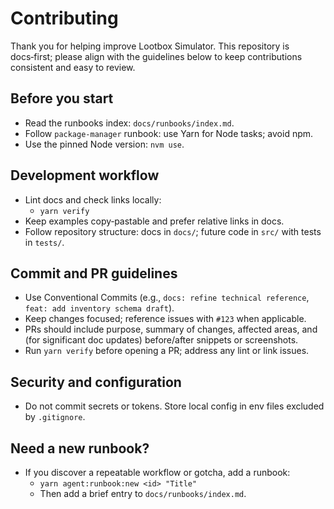 # Contributing

Thank you for helping improve Lootbox Simulator. This repository is docs‑first; please align with
the guidelines below to keep contributions consistent and easy to review.

## Before you start

- Read the runbooks index: `docs/runbooks/index.md`.
- Follow `package-manager` runbook: use Yarn for Node tasks; avoid npm.
- Use the pinned Node version: `nvm use`.

## Development workflow

- Lint docs and check links locally:
  - `yarn verify`
- Keep examples copy‑pastable and prefer relative links in docs.
- Follow repository structure: docs in `docs/`; future code in `src/` with tests in `tests/`.

## Commit and PR guidelines

- Use Conventional Commits (e.g., `docs: refine technical reference`,
  `feat: add inventory schema draft`).
- Keep changes focused; reference issues with `#123` when applicable.
- PRs should include purpose, summary of changes, affected areas, and (for significant doc updates)
  before/after snippets or screenshots.
- Run `yarn verify` before opening a PR; address any lint or link issues.

## Security and configuration

- Do not commit secrets or tokens. Store local config in env files excluded by `.gitignore`.

## Need a new runbook?

- If you discover a repeatable workflow or gotcha, add a runbook:
  - `yarn agent:runbook:new <id> "Title"`
  - Then add a brief entry to `docs/runbooks/index.md`.
